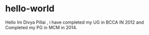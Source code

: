 # hello-world
Hello Im Divya Pillai , i have completed my UG in BCCA IN 2012 and Completed my PG in MCM in 2014.
